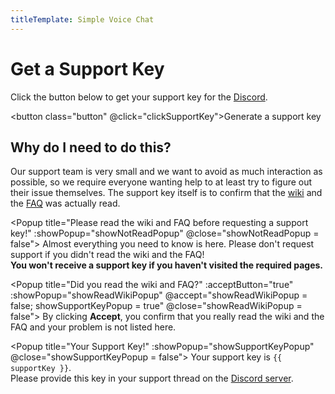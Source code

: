 ```yaml
---
titleTemplate: Simple Voice Chat
---
```


# Get a Support Key

Click the button below to get your support key for the [Discord](https://discord.gg/4dH2zwTmyX).

<button class="button" @click="clickSupportKey">Generate a support key</button>


## Why do I need to do this?

Our support team is very small and we want to avoid as much interaction as possible,
so we require everyone wanting help to at least try to figure out their issue themselves.
The support key itself is to confirm that the [wiki](installation.md) and the [FAQ](../faq.md) was actually read.

<Popup title="Please read the wiki and FAQ before requesting a support key!" :showPopup="showNotReadPopup" @close="showNotReadPopup = false">
    Almost everything you need to know is here.
    Please don't request support if you didn't read the wiki and the FAQ!
    <br/>
    <b>You won't receive a support key if you haven't visited the required pages.</b>
</Popup>

<Popup title="Did you read the wiki and FAQ?" :acceptButton="true" :showPopup="showReadWikiPopup" @accept="showReadWikiPopup = false; showSupportKeyPopup = true" @close="showReadWikiPopup = false">
    By clicking <b>Accept</b>, you confirm that you really read the wiki and the FAQ and your problem is not listed here.
</Popup>

<Popup title="Your Support Key!" :showPopup="showSupportKeyPopup" @close="showSupportKeyPopup = false">
    Your support key is <code>{{ supportKey }}</code>.
    <br />
    Please provide this key in your support thread on the
    <a href="https://discord.gg/4dH2zwTmyX">Discord server</a>.
</Popup>

<script setup>
    import { ref } from 'vue';

    let supportKey = ref(generateSupportKey());
    let showNotReadPopup = ref(false);
    let showReadWikiPopup = ref(false);
    let showSupportKeyPopup = ref(false);

    function clickSupportKey() {
        if( hasReadWiki() ){
            showReadWikiPopup.value = true;
        } else{
            showNotReadPopup.value = true;
        }
    }

    function hasReadWiki() {
        const visitedTabs = JSON.parse(localStorage.visitedTabs || '[]');
        return visitedTabs.includes("setup") && visitedTabs.includes("troubleshooting") && visitedTabs.includes("faq");
    }

    function generateSupportKey() {
        let numbers = [];
        let sum = 0;
        while (sum <= 60) {
          numbers.push(getRandomInt(1, 9));
          sum = numbers.reduce((e1, e2) => e1 + e2, 0);
        }
        let rest = 69 - sum;
        if (rest > 0) {
          numbers.push(rest);
        }
        return `S-${numbers.join('')}`;
    }

    function getRandomInt(min, max) {
        min = Math.ceil(min);
        max = Math.floor(max);
        return Math.floor(Math.random() * (max - min + 1)) + min;
    }
</script>

<style scoped>
.button {
    border-radius: 8px;
    background-color: #42b883;
    padding: 0.5rem;
    display: flex;
    justify-content: center;
    transition: all 0.2s ease-in-out;
    color: #fff;
}

.button:hover {
    background-color: #3da170;
}
</style>